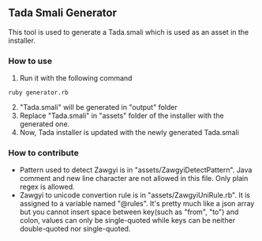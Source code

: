 ## Tada Smali Generator
This tool is used to generate a Tada.smali which is used as an asset in the installer.


### How to use
1. Run it with the following command
```
ruby generator.rb
```
2. "Tada.smali" will be generated in "output" folder
3. Replace "Tada.smali" in "assets" folder of the installer with the generated one.
4. Now, Tada installer is updated with the newly generated Tada.smali


### How to contribute
* Pattern used to detect Zawgyi is in "assets/ZawgyiDetectPattern". Java comment and new line character are not allowed in this file. Only plain regex is allowed.
* Zawgyi to unicode convertion rule is in "assets/ZawgyiUniRule.rb". It is assigned to a variable named "@rules". It's pretty much like a json array but you cannot insert space between key(such as "from", "to") and colon, values can only be single-quoted while keys can be neither double-quoted nor single-quoted.  

